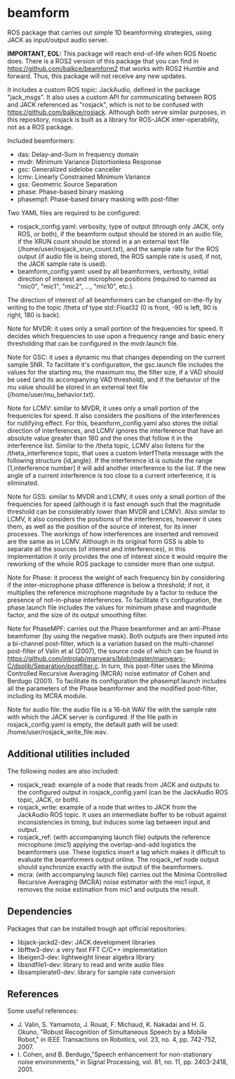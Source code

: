 # beamform
ROS package that carries out simple 1D beamforming strategies, using JACK as input/output audio server.

**IMPORTANT, EOL:** This package will reach end-of-life when ROS Noetic does. There is a ROS2 version of this package that you can find in https://github.com/balkce/beamform2 that works with ROS2 Humble and forward. Thus, this package will not receive any new updates.

It includes a custom ROS topic: JackAudio, defined in the package "jack_msgs". It also uses a custom API for communicating between ROS and JACK referenced as "rosjack", which is not to be confused with https://github.com/balkce/rosjack. Although both serve similar purposes, in this repository, rosjack is built as a library for ROS-JACK inter-operability, not as a ROS package.

Included beamformers:
* das: Delay-and-Sum in frequency domain
* mvdr: Minimum Variance Distortionless Response
* gsc: Generalized sidelobe canceller
* lcmv: Linearly Constrained Minimum Variance
* gss: Geometric Source Separation
* phase: Phase-based binary masking
* phasempf: Phase-based binary masking with post-filter

Two YAML files are required to be configured:
* rosjack_config.yaml: verbosity, type of output (through only JACK, only ROS, or both), if the beamform output should be stored in an audio file, if the XRUN count should be stored in a an external text file (/home/user/rosjack_xrun_count.txt), and the sample rate for the ROS output (if audio file is being stored, the ROS sample rate is used, if not, the JACK sample rate is used).
* beamform_config.yaml: used by all beamformers, verbosity, initial direction of interest and microphone positions (required to named as "mic0", "mic1", "mic2", ..., "mic10", etc.).

The direction of interest of all beamformers can be changed on-the-fly by writing to the topic /theta of type std::Float32 (0 is front, -90 is left, 90 is right, 180 is back).

Note for MVDR: it uses only a small portion of the frequencies for speed. It decides which frequencies to use upon a frequency range and basic enery thresholding that can be configured in the mvdr.launch file.

Note for GSC: it uses a dynamic mu that changes depending on the current sample SNR. To facilitate it's configuration, the gsc.launch file includes the values for the starting mu, the maximum mu, the filter size, if a VAD should be used (and its accompanying VAD threshold), and if the behavior of the mu value should be stored in an external text file (/home/user/mu_behavior.txt).

Note for LCMV: similar to MVDR, it uses only a small portion of the frequencies for speed. It also considers the positions of the interferences for nullifying effect. For this, beamform_config.yaml also stores the initial direction of interferences, and LCMV ignores the interference that have an absolute value greater than 180 and the ones that follow it in the interference list. Similar to the /theta topic, LCMV also listens for the /theta_interference topic, that uses a custom InterfTheta message with the following structure {id,angle}. If the interference id is outside the range [1,interference number] it will add another interference to the list. If the new angle of a current interference is too close to a current interference, it is eliminated.

Note for GSS: similar to MVDR and LCMV, it uses only a small portion of the frequencies for speed (although it is fast enough such that the magnitude threshold can be considerably lower than MVDR and LCMV). Also similar to LCMV, it also considers the positions of the interferences, however it uses them, as well as the position of the source of interest, for its inner processes. The workings of how interferences are inserted and removed are the same as in LCMV. Although in its original form GSS is able to separate all the sources (of interest and interferences), in this implementation it only provides the one of interest since it would require the reworking of the whole ROS package to consider more than one output.

Note for Phase: it process the weight of each frequency bin by considering if the inter-microphone phase difference is below a threshold; if not, it multiplies the reference microphone magnitude by a factor to reduce the presence of not-in-phase interferences. To facilitate it's configuration, the phase.launch file includes the values for minimum phase and magnitude factor, and the size of its output smoothing filter.

Note for PhaseMPF: carries out the Phase beamformer and an anti-Phase beamfomer (by using the negative mask). Both outputs are then inputed into a bi-channel post-filter, which is a variation based on the multi-channel post-filter of Valin et al (2007), the source code of which can be found in https://github.com/introlab/manyears/blob/master/manyears-C/dsplib/Separation/postfilter.c. In turn, this post-filter uses the Minima Controlled Recursive Averaging (MCRA) noise estimator of Cohen and Berdugo (2001). To facilitate its configuration the phasempf.launch includes all the parameters of the Phase beamformer and the modified post-filter, including its MCRA module.

Note for audio file: the audio file is a 16-bit WAV file with the sample rate with which the JACK server is configured. If the file path in rosjack_config.yaml is empty, the default path will be used: /home/user/rosjack_write_file.wav.

## Additional utilities included

The following nodes are also included:
* rosjack_read: example of a node that reads from JACK and outputs to the configured output in rosjack_config.yaml (can be the JackAudio ROS topic, JACK, or both).
* rosjack_write: example of a node that writes to JACK from the JackAudio ROS topic. It uses an intermediate buffer to be robust against inconsistencies in timing, but induces some lag between input and output.
* rosjack_ref: (with accompanying launch file) outputs the reference microphone (mic1) applying the overlap-and-add logistics the beamformers use. These logistics insert a lag which makes it difficult to evaluate the beamformers output online. The rosjack_ref node output should synchronize exactly with the output of the beamformers.
* mcra: (with accompanying launch file) carries out the Minima Controlled Recursive Averaging (MCRA) noise estimator with the mic1 input, it removes the noise estimation from mic1 and outputs the result.

## Dependencies
Packages that can be installed trough apt official repositories:
* libjack-jackd2-dev: JACK development libraries
* libfftw3-dev: a very fast FFT C/C++ implementation
* libeigen3-dev: lightweight linear algebra library
* libsndfile1-dev: library to read and write audio files
* libsamplerate0-dev: library for sample rate conversion

## References
Some useful references:
* J. Valin, S. Yamamoto, J. Rouat, F. Michaud, K. Nakadai and H. G. Okuno, "Robust Recognition of Simultaneous Speech by a Mobile Robot," in IEEE Transactions on Robotics, vol. 23, no. 4, pp. 742-752, 2007.
* I. Cohen, and B. Berdugo,"Speech enhancement for non-stationary noise environments," in Signal Processing, vol. 81, no. 11, pp. 2403-2418, 2001.

